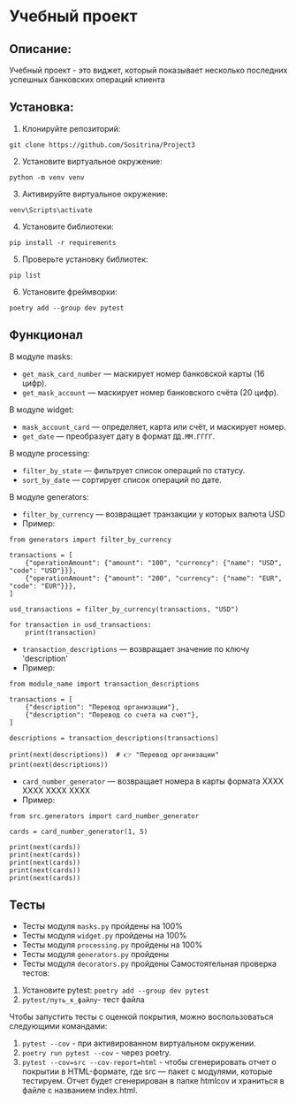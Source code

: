 # Учебный проект

## Описание:

Учебный проект - это виджет, который показывает несколько последних успешных банковских операций клиента

## Установка:

1. Клонируйте репозиторий:
```
git clone https://github.com/Sositrina/Project3
```
2. Установите виртуальное окружение:
```
python -m venv venv
```
3. Активируйте виртуальное окружение:
```
venv\Scripts\activate
```
4. Установите библиотеки:
```
pip install -r requirements
```
5. Проверьте установку библиотек:
```
pip list
```
6. Установите фреймворки:
```
poetry add --group dev pytest
```

## Функционал
В модуле masks:
- `get_mask_card_number` — маскирует номер банковской карты (16 цифр).
- `get_mask_account` — маскирует номер банковского счёта (20 цифр).

В модуле widget:
- `mask_account_card` — определяет, карта или счёт, и маскирует номер.
- `get_date` — преобразует дату в формат `ДД.ММ.ГГГГ`.

В модуле processing:
- `filter_by_state` — фильтрует список операций по статусу.
- `sort_by_date` — сортирует список операций по дате.

В модуле generators:
- `filter_by_currency` — возвращает транзакции у которых валюта USD
- Пример:
```
from generators import filter_by_currency

transactions = [
    {"operationAmount": {"amount": "100", "currency": {"name": "USD", "code": "USD"}}},
    {"operationAmount": {"amount": "200", "currency": {"name": "EUR", "code": "EUR"}}},
]

usd_transactions = filter_by_currency(transactions, "USD")

for transaction in usd_transactions:
    print(transaction) 
```
- `transaction_descriptions` — возвращает значение по ключу 'description'
- Пример:
```
from module_name import transaction_descriptions

transactions = [
    {"description": "Перевод организации"},
    {"description": "Перевод со счета на счет"},
]

descriptions = transaction_descriptions(transactions)

print(next(descriptions))  # 👉 "Перевод организации"
print(next(descriptions))
```
- `card_number_generator` — возвращает номера в карты формата XXXX XXXX XXXX XXXX
- Пример:
```
from src.generators import card_number_generator

cards = card_number_generator(1, 5)

print(next(cards))  
print(next(cards))  
print(next(cards))  
print(next(cards))  
print(next(cards))
```


## Тесты

- Тесты модуля `masks.py` пройдены на 100%
- Тесты модуля `widget.py` пройдены на 100%
- Тесты модуля `processing.py` пройдены на 100%
- Тесты модуля `generators.py` пройдены
- Тесты модуля `decorators.py` пройдены
Самостоятельная проверка тестов:

1. Установите pytest: `poetry add --group dev pytest`
2. `pytest/путь_к_файлу`- тест файла

Чтобы запустить тесты с оценкой покрытия, можно воспользоваться следующими командами:
1. `pytest --cov` - при активированном виртуальном окружении.
2. `poetry run pytest --cov` - через poetry.
3. `pytest --cov=src --cov-report=html` - чтобы сгенерировать отчет о покрытии в HTML-формате, где 
src
 — пакет c модулями, которые тестируем. Отчет будет сгенерирован в папке 
htmlcov
 и храниться в файле с названием 
index.html.